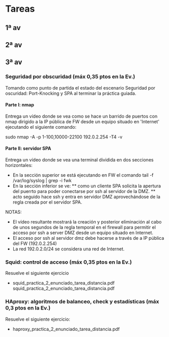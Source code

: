 # Tareas

## 1ª av

## 2ª av

## 3ª av

### Seguridad por obscuridad (máx 0,35 ptos en la Ev.)

Tomando como punto de partida el estado del escenario Seguridad por oscuridad: Port-Knocking y SPA al terminar la práctica guiada.

#### Parte I: nmap
Entrega un vídeo  donde se vea como se hace un barrido de puertos con nmap dirigido a la IP pública de FW desde un equipo situado en 'Internet' ejecutando el siguiente comando:

sudo nmap -A -p 1-100,10000-22100 192.0.2.254 -T4 -v

#### Parte II: servidor SPA
Entrega un vídeo donde se vea una terminal dividida en dos secciones horizontales:
* En la sección superior se está ejecutando en FW el comando tail -f /var/log/syslog | grep -i fwk
* En la sección inferior se ve:
** como un cliente SPA solicita la apertura del puerrto para poder conectarse por ssh al servidor de la DMZ.
** acto seguido hace ssh y entra en servidor DMZ aprovechándose de la regla creada por el servidor SPA.

NOTAS:
* El vídeo resultante mostrará la creación y posterior eliminación al cabo de unos segundos de la regla temporal en el firewall para permitir el acceso por ssh a server DMZ desde un equipo situado en Internet.
* El acceso por ssh al servidor dmz debe hacerse a través de a IP pública del FW (192.0.2.254)
* La red 192.0.2.0/24 se considera una red de Internet.

### Squid: control de acceso (máx 0,35 ptos en la Ev.)
Resuelve el siguiente ejercicio
* squid_practica_2_enunciado_tarea_distancia.pdf squid_practica_2_enunciado_tarea_distancia.pdf

### HAproxy: algoritmos de balanceo, check y estadísticas (máx 0,3 ptos en la Ev.)

Resuelve el siguiente ejercicio: 
* haproxy_practica_2_enunciado_tarea_distancia.pdf

